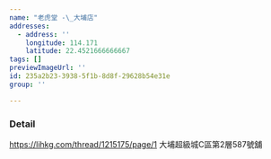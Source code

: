 ```yaml
---
name: "老虎堂 -\_大埔店"
addresses:
  - address: ''
    longitude: 114.171
    latitude: 22.4521666666667
tags: []
previewImageUrl: ''
id: 235a2b23-3938-5f1b-8d8f-29628b54e31e
group: ''

---
```

### Detail
https://lihkg.com/thread/1215175/page/1
大埔超級城C區第2層587號舖

